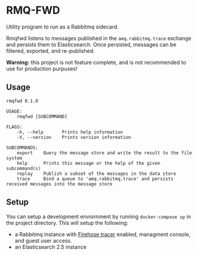 # RMQ-FWD

Utility program to run as a Rabbitmq sidecard.

Rmqfwd listens to messages published in the `amq.rabbitmq.trace` exchange and persists them to Elasticsearch.
Once persisted, messages can be filtered, exported, and re-published.

**Warning:** this project is not feature complete, and is not recommended to use for production purpuses!

## Usage

```
rmqfwd 0.1.0

USAGE:
    rmqfwd [SUBCOMMAND]

FLAGS:
    -h, --help       Prints help information
    -V, --version    Prints version information

SUBCOMMANDS:
    export    Query the message store and write the result to the file system
    help      Prints this message or the help of the given subcommand(s)
    replay    Publish a subset of the messages in the data store
    trace     Bind a queue to 'amq.rabbitmq.trace' and persists received messages into the message store
```

## Setup

You can setup a development enviornment by running `docker-compose up` in the project directory. This will setup the following:

- a Rabbitmq instance with [Firehose tracer](https://www.rabbitmq.com/firehose.html) enabled, managment console, and guest user access.
- an Elasticsearch 2.5 instance
